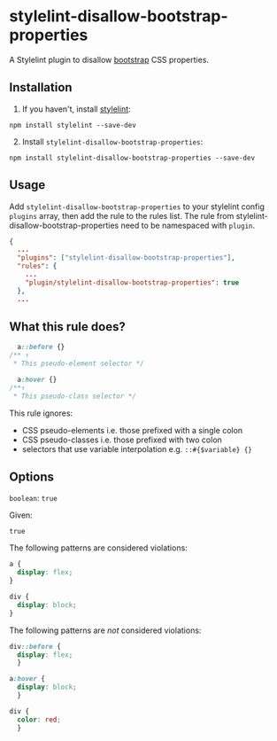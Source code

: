 # stylelint-disallow-bootstrap-properties

A Stylelint plugin to disallow [bootstrap] CSS properties.

## Installation

1. If you haven't, install [stylelint]:

```
npm install stylelint --save-dev
```

2.  Install `stylelint-disallow-bootstrap-properties`:

```
npm install stylelint-disallow-bootstrap-properties --save-dev
```

## Usage

Add `stylelint-disallow-bootstrap-properties` to your stylelint config `plugins` array, then add the rule to the rules list. The rule from stylelint-disallow-bootstrap-properties need to be namespaced with `plugin`.

```json
{
  ...
  "plugins": ["stylelint-disallow-bootstrap-properties"],
  "rules": {
    ...
    "plugin/stylelint-disallow-bootstrap-properties": true
  },
  ...
```

## What this rule does?

<!-- prettier-ignore -->
```css
  a::before {}
/** ↑
 * This pseudo-element selector */

  a:hover {}
/**↑
 * This pseudo-class selector */
```

This rule ignores:

- CSS pseudo-elements i.e. those prefixed with a single colon
- CSS pseudo-classes i.e. those prefixed with two colon
- selectors that use variable interpolation e.g. `::#{$variable} {}`

## Options

`boolean`: `true`

Given:

```
true
```

The following patterns are considered violations:

<!-- prettier-ignore -->
```css
a {
  display: flex;
}
```

<!-- prettier-ignore -->
```css
div {
  display: block;
}
```

The following patterns are _not_ considered violations:

<!-- prettier-ignore -->
```css
div::before {
  display: flex;
  }
```

<!-- prettier-ignore -->
```css
a:hover {
  display: block;
  }
```

<!-- prettier-ignore -->
```css
div {
  color: red;
  }
```

[stylelint]: https://stylelint.io/
[bootstrap]: https://getbootstrap.com/

